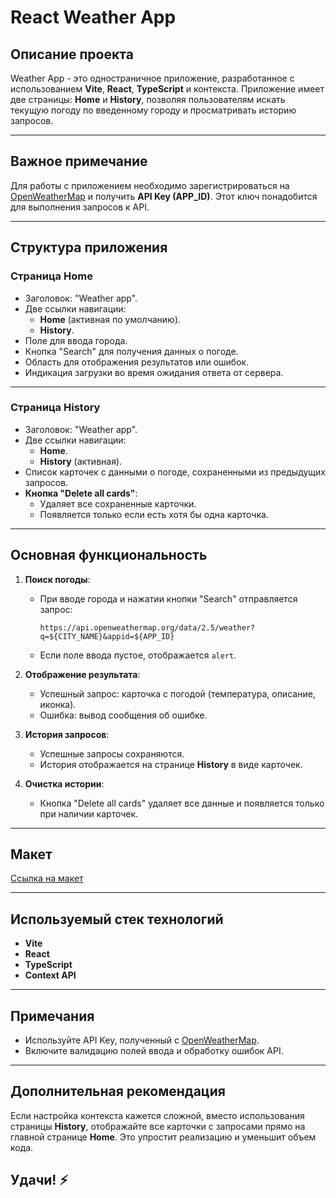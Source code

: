 # React Weather App

## Описание проекта

Weather App - это одностраничное приложение, разработанное с использованием **Vite**, **React**, **TypeScript** и контекста. Приложение имеет две страницы: **Home** и **History**, позволяя пользователям искать текущую погоду по введенному городу и просматривать историю запросов.

---

## Важное примечание

Для работы с приложением необходимо зарегистрироваться на [OpenWeatherMap](https://home.openweathermap.org/) и получить **API Key (APP_ID)**. Этот ключ понадобится для выполнения запросов к API.

---

## Структура приложения

### Страница Home
- Заголовок: "Weather app".
- Две ссылки навигации:
  - **Home** (активная по умолчанию).
  - **History**.
- Поле для ввода города.
- Кнопка "Search" для получения данных о погоде.
- Область для отображения результатов или ошибок.
- Индикация загрузки во время ожидания ответа от сервера.

---

### Страница History
- Заголовок: "Weather app".
- Две ссылки навигации:
  - **Home**.
  - **History** (активная).
- Список карточек с данными о погоде, сохраненными из предыдущих запросов.
- **Кнопка "Delete all cards"**:
  - Удаляет все сохраненные карточки.
  - Появляется только если есть хотя бы одна карточка.

---

## Основная функциональность

1. **Поиск погоды**:
   - При вводе города и нажатии кнопки "Search" отправляется запрос:
     ```
     https://api.openweathermap.org/data/2.5/weather?q=${CITY_NAME}&appid=${APP_ID}
     ```
   - Если поле ввода пустое, отображается `alert`.

2. **Отображение результата**:
   - Успешный запрос: карточка с погодой (температура, описание, иконка).
   - Ошибка: вывод сообщения об ошибке.

3. **История запросов**:
   - Успешные запросы сохраняются.
   - История отображается на странице **History** в виде карточек.

4. **Очистка истории**:
   - Кнопка "Delete all cards" удаляет все данные и появляется только при наличии карточек.

---

## Макет

[Ссылка на макет](https://www.figma.com/design/SNX4eptdtM5Lf7VkGR5KTp/Weather.app?node-id=0-1&t=8X8lWEkqdjf79pxy-1)

---

## Используемый стек технологий

- **Vite**
- **React**
- **TypeScript**
- **Context API**

---

## Примечания
- Используйте API Key, полученный с [OpenWeatherMap](https://home.openweathermap.org/).
- Включите валидацию полей ввода и обработку ошибок API.

---

## Дополнительная рекомендация

Если настройка контекста кажется сложной, вместо использования страницы **History**, отображайте все карточки с запросами прямо на главной странице **Home**. Это упростит реализацию и уменьшит объем кода.


## Удачи! ⚡️
